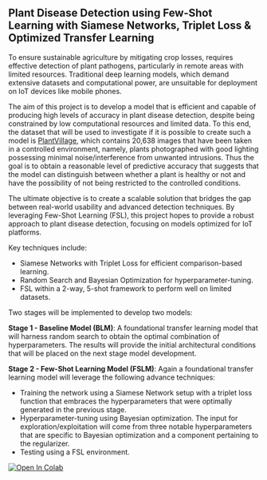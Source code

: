 **Plant Disease Detection using Few-Shot Learning with Siamese Networks, Triplet Loss & Optimized Transfer Learning**
---
To ensure sustainable agriculture by mitigating crop losses, requires effective detection of plant pathogens, particularly in remote areas with limited resources. Traditional deep learning models, which demand extensive datasets and computational power, are unsuitable for deployment on IoT devices like mobile phones.

The aim of this project is to develop a model that is efficient and capable of producing high levels of accuracy in plant disease detection, despite being constrained by low computational resources and limited data. To this end, the dataset that will be used to investigate if it is possible to create such a model is  [PlantVillage](https://www.kaggle.com/datasets/emmarex/plantdisease), which contains 20,638 images that have been taken in a controlled environment, namely, plants photographed with good lighting possessing minimal noise/interference from unwanted intrusions. Thus the goal is to obtain a reasonable level of predictive accuracy that suggests that the model can distinguish between whether a plant is healthy or not and have the possibility of not being restricted to the controlled conditions.

The ultimate objective is to create a scalable solution that bridges the gap between real-world usability and advanced detection techniques. By leveraging Few-Shot Learning (FSL), this project hopes to provide a robust approach to plant disease detection, focusing on models optimized for IoT platforms.

Key techniques include:

* Siamese Networks with Triplet Loss for efficient comparison-based learning.
* Random Search and Bayesian Optimization for hyperparameter-tuning.
* FSL within a 2-way, 5-shot framework to perform well on limited datasets.

Two stages will be implemented to develop two models:

**Stage 1 - Baseline Model (BLM)**: A foundational transfer learning model that will harness random search to obtain the optimal combination of hyperparameters. The results will provide the initial architectural conditions that will be placed on the next stage model development.

**Stage 2 - Few-Shot Learning Model (FSLM)**: Again a foundational transfer learning model will leverage the following advance techniques:
* Training the network using a Siamese Network setup with a triplet loss function that embraces the hyperparameters that were optimally generated in the previous stage.
* Hyperparameter-tuning using Bayesian optimization. The input for exploration/exploitation will come from three notable hyperparameters that are specific to Bayesian optimization and a component pertaining to the regularizer.
* Testing using a FSL environment.

[![Open In Colab](https://colab.research.google.com/assets/colab-badge.svg)](https://colab.research.google.com/github/Michele-Maestrini/Plant-Disease-Detection-Model/blob/main/Plant_Disease_Detection_Model.ipynb)
